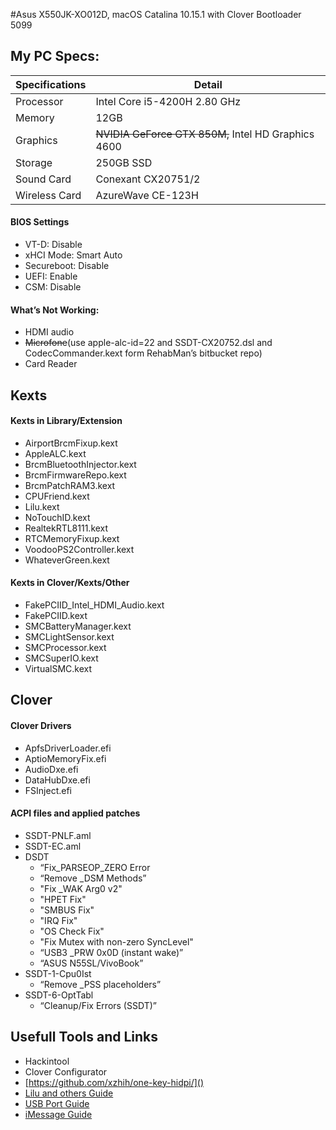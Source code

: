 #Asus X550JK-XO012D, macOS Catalina 10.15.1 with Clover Bootloader 5099

## My PC Specs:
| Specifications  |  Detail |
|---|---|
| Processor |Intel Core i5-4200H 2.80 GHz|
| Memory | 12GB |
| Graphics |<del>NVIDIA GeForce GTX 850M,</del> Intel HD Graphics 4600|  
| Storage |250GB SSD|
| Sound Card |Conexant CX20751/2 |
| Wireless Card |AzureWave CE-123H|

#### BIOS Settings
* VT-D: Disable
* xHCI Mode: Smart Auto
* Secureboot: Disable
* UEFI: Enable
* CSM: Disable

#### What’s Not Working:
* HDMI audio
* <del>Microfone</del>(use apple-alc-id=22 and SSDT-CX20752.dsl and CodecCommander.kext form RehabMan’s bitbucket repo)
* Card Reader

## Kexts

#### Kexts in Library/Extension
* AirportBrcmFixup.kext
* AppleALC.kext
* BrcmBluetoothInjector.kext
* BrcmFirmwareRepo.kext
* BrcmPatchRAM3.kext
* CPUFriend.kext
* Lilu.kext
* NoTouchID.kext
* RealtekRTL8111.kext
* RTCMemoryFixup.kext
* VoodooPS2Controller.kext
* WhateverGreen.kext
      
#### Kexts in Clover/Kexts/Other
* FakePCIID_Intel_HDMI_Audio.kext
* FakePCIID.kext
* SMCBatteryManager.kext
* SMCLightSensor.kext
* SMCProcessor.kext
* SMCSuperIO.kext
* VirtualSMC.kext
      
## Clover      
      
#### Clover Drivers
* ApfsDriverLoader.efi
* AptioMemoryFix.efi
* AudioDxe.efi
* DataHubDxe.efi
* FSInject.efi      
      
#### ACPI files and applied patches 
* SSDT-PNLF.aml
* SSDT-EC.aml
* DSDT
	* “Fix_PARSEOP_ZERO Error
	* “Remove _DSM Methods”
   	* "Fix _WAK Arg0 v2" 
   	* "HPET Fix" 
	* "SMBUS Fix" 
	* "IRQ Fix"  
	* "OS Check Fix" 
	* "Fix Mutex with non-zero SyncLevel"
	* “USB3 _PRW 0x0D (instant wake)”
	* “ASUS N55SL/VivoBook”
* SSDT-1-Cpu0Ist
	* “Remove _PSS placeholders”
* SSDT-6-OptTabl
	* “Cleanup/Fix Errors (SSDT)”


## Usefull Tools and Links
* Hackintool
* Clover Configurator
* [https://github.com/xzhih/one-key-hidpi/]()
* [Lilu and others Guide](https://www.tonymacx86.com/threads/an-idiots-guide-to-lilu-and-its-plug-ins.260063/)
* [USB Port Guide](https://www.tonymacx86.com/threads/the-new-beginners-guide-to-usb-port-configuration.286553/)
* [iMessage Guide](https://www.tonymacx86.com/threads/an-idiots-guide-to-imessage.196827/)